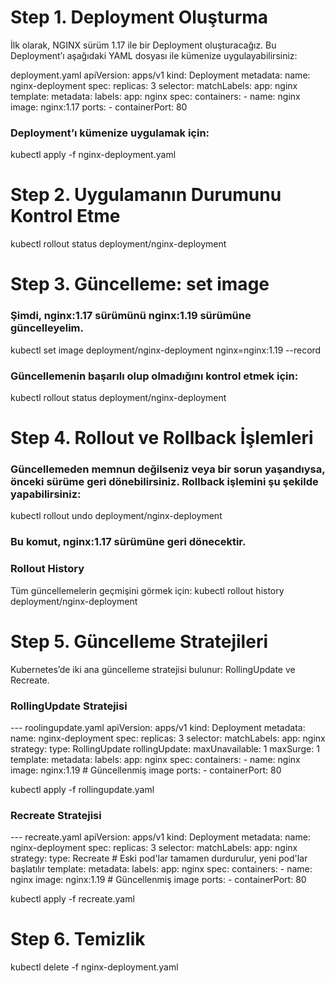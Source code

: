 # Step 1. Deployment Oluşturma
İlk olarak, NGINX sürüm 1.17 ile bir Deployment oluşturacağız. Bu Deployment’ı aşağıdaki YAML dosyası ile kümenize uygulayabilirsiniz:

deployment.yaml
apiVersion: apps/v1
kind: Deployment
metadata:
  name: nginx-deployment
spec:
  replicas: 3
  selector:
    matchLabels:
      app: nginx
  template:
    metadata:
      labels:
        app: nginx
    spec:
      containers:
      - name: nginx
        image: nginx:1.17
        ports:
        - containerPort: 80
### Deployment’ı kümenize uygulamak için:
kubectl apply -f nginx-deployment.yaml
# Step 2. Uygulamanın Durumunu Kontrol Etme
kubectl rollout status deployment/nginx-deployment

# Step 3. Güncelleme: set image
### Şimdi, nginx:1.17 sürümünü nginx:1.19 sürümüne güncelleyelim.

kubectl set image deployment/nginx-deployment nginx=nginx:1.19 --record
### Güncellemenin başarılı olup olmadığını kontrol etmek için:
kubectl rollout status deployment/nginx-deployment

# Step 4. Rollout ve Rollback İşlemleri
### Güncellemeden memnun değilseniz veya bir sorun yaşandıysa, önceki sürüme geri dönebilirsiniz. Rollback işlemini şu şekilde yapabilirsiniz:

kubectl rollout undo deployment/nginx-deployment
### Bu komut, nginx:1.17 sürümüne geri dönecektir.

### Rollout History
Tüm güncellemelerin geçmişini görmek için:
kubectl rollout history deployment/nginx-deployment
# Step 5. Güncelleme Stratejileri
Kubernetes’de iki ana güncelleme stratejisi bulunur: RollingUpdate ve Recreate.

### RollingUpdate Stratejisi
--- roolingupdate.yaml
apiVersion: apps/v1
kind: Deployment
metadata:
  name: nginx-deployment
spec:
  replicas: 3
  selector:
    matchLabels:
      app: nginx
  strategy:
    type: RollingUpdate
    rollingUpdate:
      maxUnavailable: 1
      maxSurge: 1
  template:
    metadata:
      labels:
        app: nginx
    spec:
      containers:
      - name: nginx
        image: nginx:1.19  # Güncellenmiş image
        ports:
        - containerPort: 80

kubectl apply -f rollingupdate.yaml

### Recreate Stratejisi
--- recreate.yaml
apiVersion: apps/v1
kind: Deployment
metadata:
  name: nginx-deployment
spec:
  replicas: 3
  selector:
    matchLabels:
      app: nginx
  strategy:
    type: Recreate  # Eski pod'lar tamamen durdurulur, yeni pod'lar başlatılır
  template:
    metadata:
      labels:
        app: nginx
    spec:
      containers:
      - name: nginx
        image: nginx:1.19  # Güncellenmiş image
        ports:
        - containerPort: 80

kubectl apply -f recreate.yaml
# Step 6. Temizlik

kubectl delete -f nginx-deployment.yaml

